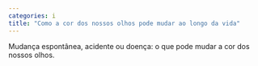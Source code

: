 ```yaml
---
categories: i
title: "Como a cor dos nossos olhos pode mudar ao longo da vida"
---
```

Mudança espontânea, acidente ou doença: o que pode mudar a cor dos nossos olhos.